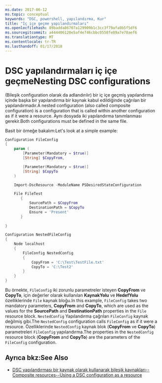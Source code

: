 ```yaml
---
ms.date: 2017-06-12
ms.topic: conceptual
keywords: "DSC, powershell, yapılandırma, Kur"
title: "İç içe geçme yapılandırmaları"
ms.openlocfilehash: 89badda86707a129909b1c3cc3f79afa0b5f5df6
ms.sourcegitcommit: a444406120e5af4e746cbbc0558fe89a7e78aef6
ms.translationtype: MT
ms.contentlocale: tr-TR
ms.lasthandoff: 01/17/2018
---
```

# <a name="nesting-dsc-configurations"></a><span data-ttu-id="3eb57-103">DSC yapılandırmaları iç içe geçme</span><span class="sxs-lookup"><span data-stu-id="3eb57-103">Nesting DSC configurations</span></span>

<span data-ttu-id="3eb57-104">(Bileşik configuration olarak da adlandırılır) bir iç içe geçmiş yapılandırma içinde başka bir yapılandırma bir kaynak kabul edildiğinde çağrılan bir yapılandırmadır.</span><span class="sxs-lookup"><span data-stu-id="3eb57-104">A nested configuration (also called composite configuration) is a configuration that is called within another configuration as if it were a resource.</span></span>
<span data-ttu-id="3eb57-105">Aynı dosyada iki yapılandırma tanımlanması gerekir.</span><span class="sxs-lookup"><span data-stu-id="3eb57-105">Both configurations must be defined in the same file.</span></span>

<span data-ttu-id="3eb57-106">Basit bir örneğe bakalım:</span><span class="sxs-lookup"><span data-stu-id="3eb57-106">Let's look at a simple example:</span></span>

```powershell
Configuration FileConfig 
{
    param (
        [Parameter(Mandatory = $true)]
        [String] $CopyFrom,

        [Parameter(Mandatory = $true)]
        [String] $CopyTo
    )

    Import-DscResource -ModuleName PSDesiredStateConfiguration

    File FileTest
       {
           SourcePath = $CopyFrom
           DestinationPath = $CopyTo
           Ensure = 'Present'
       }
    
}

Configuration NestedFileConfig
{
    Node localhost
    {
        FileConfig NestedConfig
        {
            CopyFrom = 'C:\Test\TestFile.txt'
            CopyTo = 'C:\Test2'
        }
    }
}
```

<span data-ttu-id="3eb57-107">Bu örnekte, `FileConfig` iki zorunlu parametreler isteyen **CopyFrom** ve **CopyTo**, için değerler olarak kullanılan **KaynakYolu** ve  **HedefYolu** özelliklerinde `File` kaynak bloğu.</span><span class="sxs-lookup"><span data-stu-id="3eb57-107">In this example, `FileConfig` takes two mandatory parameters,  **CopyFrom** and **CopyTo**, which are used as the values for the **SourcePath** and **DestinationPath** properties in the `File` resource block.</span></span> <span data-ttu-id="3eb57-108">`NestedConfig` Yapılandırma çağrıları `FileConfig` kaynak değilmiş gibi.</span><span class="sxs-lookup"><span data-stu-id="3eb57-108">The `NestedConfig` configuration calls `FileConfig` as if it were a resource.</span></span>
<span data-ttu-id="3eb57-109">Özelliklerinde `NestedConfig` kaynak blok (**CopyFrom** ve **CopyTo**) parametreleri `FileConfig` yapılandırma.</span><span class="sxs-lookup"><span data-stu-id="3eb57-109">The properties in the `NestedConfig` resource block (**CopyFrom** and **CopyTo**) are the parameters of the `FileConfig` configuration.</span></span>

## <a name="see-also"></a><span data-ttu-id="3eb57-110">Ayrıca bkz:</span><span class="sxs-lookup"><span data-stu-id="3eb57-110">See Also</span></span>

- [<span data-ttu-id="3eb57-111">DSC yapılandırması bir kaynak olarak kullanarak bileşik kaynakları--</span><span class="sxs-lookup"><span data-stu-id="3eb57-111">Composite resources--Using a DSC configuration as a resource</span></span>](authoringResourceComposite.md)

